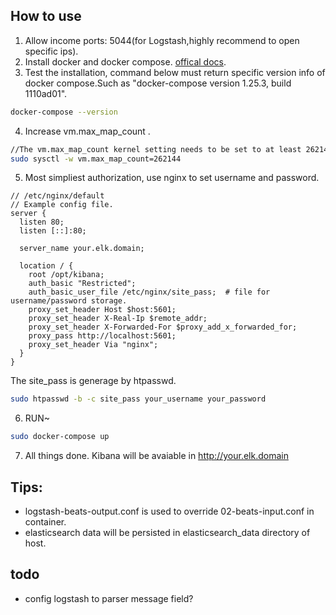 ## How to use
1. Allow income ports: 5044(for Logstash,highly recommend to open specific ips).
2. Install docker and docker compose. [offical docs](https://docs.docker.com/install/linux/docker-ce/ubuntu/).
3. Test the installation, command below must return specific version info of docker compose.Such as "docker-compose version 1.25.3, build 1110ad01".

```bash
docker-compose --version 
```
4. Increase vm.max_map_count .

```bash
//The vm.max_map_count kernel setting needs to be set to at least 262144 for production use
sudo sysctl -w vm.max_map_count=262144
```

5. Most simpliest authorization, use nginx to set username and password.

```
// /etc/nginx/default
// Example config file.
server {
  listen 80;
  listen [::]:80;

  server_name your.elk.domain;

  location / {
    root /opt/kibana;
    auth_basic "Restricted";
    auth_basic_user_file /etc/nginx/site_pass;  # file for username/password storage.
    proxy_set_header Host $host:5601;
    proxy_set_header X-Real-Ip $remote_addr;
    proxy_set_header X-Forwarded-For $proxy_add_x_forwarded_for;
    proxy_pass http://localhost:5601;
    proxy_set_header Via "nginx";
  }
}
```

The site_pass is generage by htpasswd.

```bash
sudo htpasswd -b -c site_pass your_username your_password
```


6. RUN~
```bash
sudo docker-compose up
```

7. All things done. Kibana will be avaiable in http://your.elk.domain

## Tips:
- logstash-beats-output.conf is used to override 02-beats-input.conf in container.
- elasticsearch data will be persisted in elasticsearch_data directory of host.

## todo
- config logstash to parser message field?

